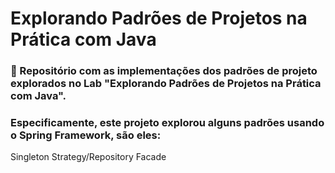 <h1>Explorando Padrões de Projetos na Prática com Java</h1>
<h3> 🛑  Repositório com as implementações dos padrões de projeto explorados no 
Lab "Explorando Padrões de Projetos na Prática com Java".</h3>
<h3>Especificamente, este projeto explorou alguns padrões usando o Spring Framework, são eles: </h3>

Singleton
Strategy/Repository
Facade
